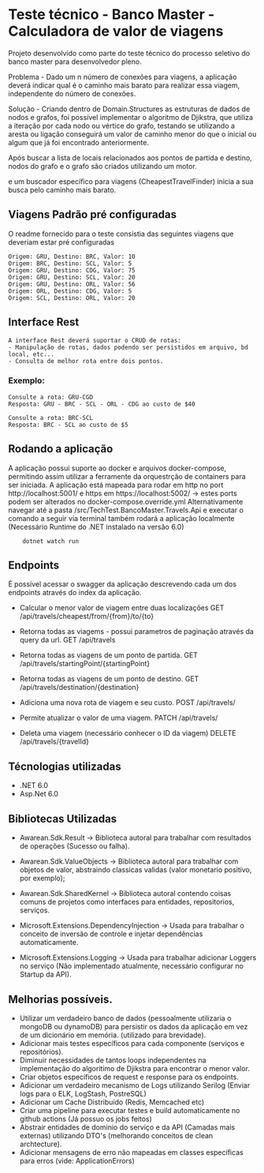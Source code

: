 # Teste técnico - Banco Master - Calculadora de valor de viagens

Projeto desenvolvido como parte do teste técnico do processo seletivo do banco master para desenvolvedor pleno.

Problema - Dado um n número de conexões para viagens, a aplicação deverá indicar qual é o caminho mais barato para realizar essa viagem, independente do número de conexões.

Solução - Criando dentro de Domain.Structures as estruturas de dados de nodos e grafos, foi possível implementar o algoritmo de Djikstra, que utiliza a iteração por cada nodo ou vértice do grafo, testando se utilizando a aresta ou ligação conseguirá um valor de caminho menor do que o inicial ou algum que já foi encontrado anteriormente.

Após buscar a lista de locais relacionados aos pontos de partida e destino, nodos do grafo e o grafo são criados utilizando um motor.

e um buscador específico para viagens (CheapestTravelFinder) inicia a sua busca pelo caminho mais barato.

## Viagens Padrão pré configuradas
O readme fornecido para o teste consistia das seguintes viagens que deveriam estar pré configuradas
```
Origem: GRU, Destino: BRC, Valor: 10
Origem: BRC, Destino: SCL, Valor: 5
Origem: GRU, Destino: CDG, Valor: 75
Origem: GRU, Destino: SCL, Valor: 20
Origem: GRU, Destino: ORL, Valor: 56
Origem: ORL, Destino: CDG, Valor: 5
Origem: SCL, Destino: ORL, Valor: 20
```

## Interface Rest
    A interface Rest deverá suportar o CRUD de rotas:
    - Manipulação de rotas, dados podendo ser persistidos em arquivo, bd local, etc...
    - Consulta de melhor rota entre dois pontos.
	
### Exemplo:
```
Consulte a rota: GRU-CGD
Resposta: GRU - BRC - SCL - ORL - CDG ao custo de $40
  
Consulte a rota: BRC-SCL
Resposta: BRC - SCL ao custo de $5
```

## Rodando a aplicação
A aplicação possui suporte ao docker e arquivos docker-compose, permitindo assim utilizar a ferramente da orquestrção de containers para ser iniciada.
A aplicação está mapeada para rodar em http no port http://localhost:5001/ e https em https://localhost:5002/ -> estes ports podem ser alterados no docker-compose.override.yml
Alternativamente navegar até a pasta /src/TechTest.BancoMaster.Travels.Api e executar o comando a seguir via terminal também rodará a aplicação localmente (Necessário Runtime do .NET instalado na versão 6.0)

```
    dotnet watch run
```

## Endpoints 
É possível acessar o swagger da aplicação descrevendo cada um dos endpoints através do index da aplicação.

- Calcular o menor valor de viagem entre duas localizações
GET /api/travels/cheapest/from/{from}/to/{to}

- Retorna todas as viagems - possui parametros de paginação através da query da url.
GET /api/travels 

- Retorna todas as viagens de um ponto de partida.
GET /api/travels/startingPoint/{startingPoint} 

- Retorna todas as viagens de um ponto de destino.
GET /api/travels/destination/{destination} 

- Adiciona uma nova rota de viagem e seu custo.
POST /api/travels/

- Permite atualizar o valor de uma viagem.
PATCH /api/travels/

- Deleta uma viagem (necessário conhecer o ID da viagem)
DELETE /api/travels/{travelId}

## Técnologias utilizadas

- .NET 6.0
- Asp.Net 6.0

## Bibliotecas Utilizadas

- Awarean.Sdk.Result -> Biblioteca autoral para trabalhar com resultados de operações (Sucesso ou falha).
- Awarean.Sdk.ValueObjects -> Biblioteca autoral para trabalhar com objetos de valor, abstraindo classicas validas (valor monetario positivo, por exemplo);
- Awarean.Sdk.SharedKernel -> Biblioteca autoral contendo coisas comuns de projetos como interfaces para entidades, repositorios, serviços.

- Microsoft.Extensions.DependencyInjection -> Usada para trabalhar o conceito de inversão de controle e injetar dependências automaticamente.
- Microsoft.Extensions.Logging -> Usada para trabalhar adicionar Loggers no serviço (Não implementado atualmente, necessário configurar no Startup da API).

## Melhorias possíveis.

- Utilizar um verdadeiro banco de dados (pessoalmente utilizaria o mongoDB ou dynamoDB) para persistir os dados da aplicação em vez de um dicionário em memória. (utilizado para brevidade).
- Adicionar mais testes específicos para cada componente (serviços e repositórios).
- Diminuir necessidades de tantos loops independentes na implementação do algoritimo de Djikstra para encontrar o menor valor.
- Criar objetos específicos de request e response para os endpoints.
- Adicionar um verdadeiro mecanismo de Logs utilizando Serilog (Enviar logs para o ELK, LogStash, PostreSQL)
- Adicionar um Cache Distribuído (Redis, Memcached etc)
- Criar uma pipeline para executar testes e build automaticamente no github actions (Já possuo os jobs feitos)
- Abstrair entidades de dominio do serviço e da API (Camadas mais externas) utilizando DTO's (melhorando conceitos de clean archtecture).
- Adicionar mensagens de erro não mapeadas em classes específicas para erros (vide: ApplicationErrors)